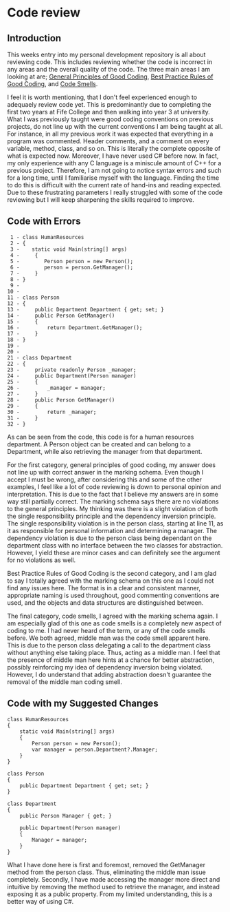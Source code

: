 # Code review

## Introduction

This weeks entry into my personal development repository is all about reviewing code. This includes
reviewing whether the code is incorrect in any areas and the overall quality of the code.
The three main areas I am looking at are; [General Principles of Good Coding](https://charitydigital.org.uk/topics/topics/ten-basic-principles-of-coding-9002),
[Best Practice Rules of Good Coding](https://www.thinkful.com/blog/coding-best-practices/),
and [Code Smells](https://refactoring.guru/refactoring/smells).

I feel it is worth mentioning, that I don't feel experienced enough to adequaely review
code yet. This is predominantly due to completing the first two years at Fife College and then
walking into year 3 at university. What I was previously taught were good coding conventions
on previous projects, do not line up with the current conventions I am being taught at all.
For instance, in all my previous work it was expected that everything in a program was commented.
Header comments, and a comment on every variable, method, class, and so on. This is literally
the complete opposite of what is expected now. Moreover, I have never used C# before now. In fact,
my only experience with any C language is a miniscule amount of C++ for a previous project. Therefore, 
I am not going to notice syntax errors and such for a long time, until I familiarise myself with the
language. Finding the time to do this is difficult with the current rate of hand-ins and reading
expected. Due to these frustrating parameters I really struggled with some of the code reviewing
but I will keep sharpening the skills required to improve.


## Code with Errors

```
 1 - class HumanResources
 2 - {
 3 -    static void Main(string[] args)
 4 -     {
 5 -        Person person = new Person();
 6 -        person = person.GetManager();
 7 -     }
 8 - }
 9 - 
10 - 
11 - class Person
12 - {
13 -     public Department Department { get; set; }
14 -     public Person GetManager()
15 -     {
16 -         return Department.GetManager();
17 -     }
18 - }
19 - 
20 - 
21 - class Department
22 - {
23 -     private readonly Person _manager;
24 -     public Department(Person manager)
25 -     {
26 -         _manager = manager;
27 -     }
28 -     public Person GetManager()
29 -     {
30 -         return _manager;
31 -     }
32 - }
```

As can be seen from the code, this code is for a human resources department. A Person object
can be created and can belong to a Department, while also retrieving the manager from that 
department.

For the first category, general principles of good coding, my answer does not line up with correct
answer in the marking schema. Even though I accept I must be wrong, after considering this and
some of the other examples, I feel like a lot of code reviewing is down to personal opinion and
interpretation. This is due to the fact that I believe my answers are in some way still partially
correct. The marking schema says there are no violations to the general principles. My thinking
was there is a slight violation of both the single responsibility principle and the dependency inversion
principle. The single responsibility violation is in the person class, starting at line 11, as it as 
responsible for personal information and determining a manager. The dependency violation is due to the person class
being dependant on the department class with no interface between the two classes for abstraction.
However, I yield these are minor cases and can definitely see the argument for no violations as well.

Best Practice Rules of Good Coding is the second category, and I am glad to say I totally agreed
with the marking schema on this one as I could not find any issues here. The format is in a clear
and consistent manner, appropriate naming is used throughout, good commenting conventions are used,
and the objects and data structures are distinguished between.

The final category, code smells, I agreed with the marking schema again. I am especially glad of
this one as code smells is a completely new aspect of coding to me. I had never heard of the term, or
any of the code smells before. We both agreed, middle man was the code smell apparent here.
This is due to the person class delegating a call to the department class without anything else
taking place. Thus, acting as a middle man. I feel that the presence of middle man here hints
at a chance for better abstraction, possibly reinforcing my idea of dependency inversion being
violated. However, I do understand that adding abstraction doesn't guarantee the removal of the
middle man coding smell.


## Code with my Suggested Changes

```
class HumanResources
{
    static void Main(string[] args)
    {
        Person person = new Person();
        var manager = person.Department?.Manager;
    }
}

class Person
{
    public Department Department { get; set; }
}

class Department
{
    public Person Manager { get; }

    public Department(Person manager)
    {
        Manager = manager;
    }
}
```

What I have done here is first and foremost, removed the GetManager method from the person class.
Thus, eliminating the middle man issue completely. Secondly, I have made accessing the manager
more direct and intuitive by removing the method used to retrieve the manager, and instead exposing
it as a public property. From my limited understanding, this is a better way of using C#.